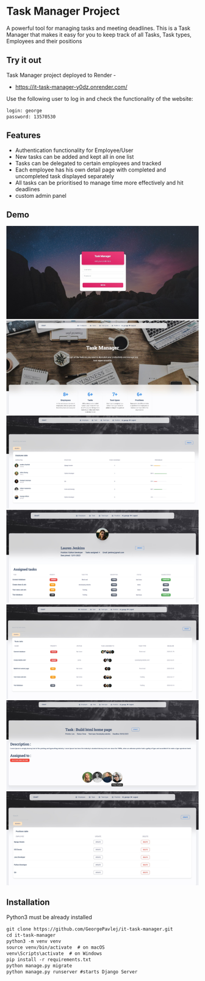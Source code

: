 # Task Manager Project

A powerful tool for managing tasks and meeting deadlines.
This is a Task Manager that makes it easy for you to keep track of all Tasks, Task types, Employees and their positions

## Try it out

Task Manager project deployed to Render -
* https://it-task-manager-y0dz.onrender.com/

Use the following user to log in and check the functionality of the website: 

```shell
login: george
password: 13570530
```

## Features

* Authentication functionality for Employee/User
* New tasks can be added and kept all in one list 
* Tasks can be delegated to certain employees and tracked
* Each employee has his own detail page with completed and uncompleted task displayed separately
* All tasks can be prioritised to manage time more effectively and  hit deadlines
* custom admin panel

## Demo

![Website Interface](apps/static/assets/img/demo/login.jpg)
![Website Interface](apps/static/assets/img/demo/index.jpg)
![Website Interface](apps/static/assets/img/demo/employee-list.jpg)
![Website Interface](apps/static/assets/img/demo/employee-detail.jpg)
![Website Interface](apps/static/assets/img/demo/task-list.jpg)
![Website Interface](apps/static/assets/img/demo/task-detail.jpg)
![Website Interface](apps/static/assets/img/demo/position-list.jpg)


## Installation 

Python3 must be already installed

```shell
git clone https://github.com/GeorgePavlej/it-task-manager.git
cd it-task-manager
python3 -m venv venv
source venv/bin/activate  # on macOS
venv\Scripts\activate  # on Windows 
pip install -r requirements.txt
python manage.py migrate
python manage.py runserver #starts Django Server
```

<br />
